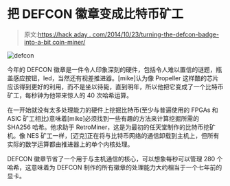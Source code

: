 # 把 DEFCON 徽章变成比特币矿工

> 原文:[https://hack aday . com/2014/10/23/turning-the-defcon-badge-into-a-bit coin-miner/](https://hackaday.com/2014/10/23/turning-the-defcon-badge-into-a-bitcoin-miner/)

![defcon](../Images/c7431e8d34cbd76c850f5e724586bc38.png)

今年的 DEFCON 徽章是一件令人印象深刻的硬件，包括令人难以置信的谜题，瓶盖感应按钮，led，当然还有视差推进器。[mike]认为像 Propeller 这样酷的芯片应该得到更好的利用，而不是坐以待毙，直到明年，所以他把它变成了一个比特币矿工，每秒钟为他带来惊人的 40 次哈希运算。

在一开始就没有太多处理能力的硬件上挖掘比特币(至少与普遍使用的 FPGAs 和 ASIC 矿工相比)意味着[mike]必须找到一些有趣的方法来计算挖掘所需的 SHA256 哈希。他求助于 RetroMiner，这是为最初的任天堂制作的比特币挖矿机。像 NES 矿工一样，[迈克]正在将与比特币网络的通信卸载到主机上，但所有实际的数学运算都由推进器上的单个内核处理。

DEFCON 徽章节省了一个用于与主机通信的核心，可以想象每秒可以管理 280 个哈希，这意味着为 DEFCON 制作的所有徽章的处理能力大约相当于一个七年前的显卡。